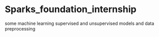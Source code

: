 # Sparks_foundation_internship
some machine learning supervised and unsupervised models and data preprocessing
